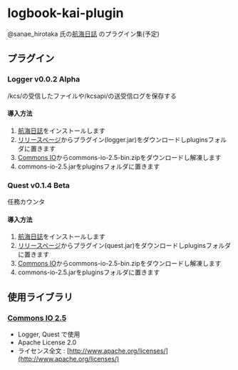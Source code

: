 # logbook-kai-plugin

@sanae_hirotaka 氏の[航海日誌](https://github.com/sanaehirotaka/logbook-kai) のプラグイン集(予定)

## プラグイン

### Logger v0.0.2 Alpha

/kcs/の受信したファイルや/kcsapi/の送受信ログを保存する

#### 導入方法

1. [航海日誌](https://github.com/sanaehirotaka/logbook-kai)をインストールします
2. [リリースページ](https://github.com/Ibemu/logbook-kai-plugin/releases/tag/logger-v0.0.2-alpha)からプラグイン(logger.jar)をダウンロードしpluginsフォルダに置きます
3. [Commons IO](https://commons.apache.org/proper/commons-io/)からcommons-io-2.5-bin.zipをダウンロードし解凍します
4. commons-io-2.5.jarをpluginsフォルダに置きます

### Quest v0.1.4 Beta

任務カウンタ

#### 導入方法

1. [航海日誌](https://github.com/sanaehirotaka/logbook-kai)をインストールします
2. [リリースページ](https://github.com/Ibemu/logbook-kai-plugin/releases/tag/quest-v0.1.4-beta)からプラグイン(quest.jar)をダウンロードしpluginsフォルダに置きます
3. [Commons IO](https://commons.apache.org/proper/commons-io/)からcommons-io-2.5-bin.zipをダウンロードし解凍します
4. commons-io-2.5.jarをpluginsフォルダに置きます

## 使用ライブラリ

### [Commons IO 2.5](https://commons.apache.org/proper/commons-io/)

* Logger, Quest で使用
* Apache License 2.0
* ライセンス全文 : [http://www.apache.org/licenses/](http://www.apache.org/licenses/)
